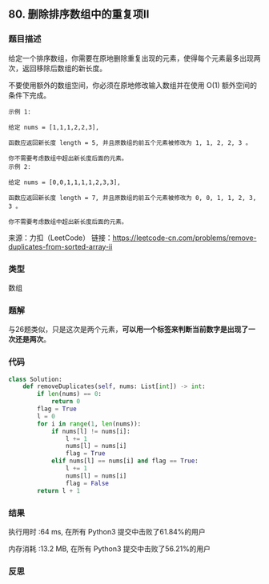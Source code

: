 ## 80. 删除排序数组中的重复项II



### 题目描述

给定一个排序数组，你需要在原地删除重复出现的元素，使得每个元素最多出现两次，返回移除后数组的新长度。

不要使用额外的数组空间，你必须在原地修改输入数组并在使用 O(1) 额外空间的条件下完成。

```
示例 1:

给定 nums = [1,1,1,2,2,3],

函数应返回新长度 length = 5, 并且原数组的前五个元素被修改为 1, 1, 2, 2, 3 。

你不需要考虑数组中超出新长度后面的元素。
示例 2:

给定 nums = [0,0,1,1,1,1,2,3,3],

函数应返回新长度 length = 7, 并且原数组的前五个元素被修改为 0, 0, 1, 1, 2, 3, 3 。

你不需要考虑数组中超出新长度后面的元素。
```

来源：力扣（LeetCode）
链接：https://leetcode-cn.com/problems/remove-duplicates-from-sorted-array-ii

### 类型

数组



### 题解

与26题类似，只是这次是两个元素，**可以用一个标签来判断当前数字是出现了一次还是两次**。



### 代码

```python
class Solution:
    def removeDuplicates(self, nums: List[int]) -> int:
    	if len(nums) == 0:
    		return 0
    	flag = True
    	l = 0
    	for i in range(1, len(nums)):
    		if nums[l] != nums[i]:
    			l += 1
    			nums[l] = nums[i]
    			flag = True
    		elif nums[l] == nums[i] and flag == True:
    			l += 1
    			nums[l] = nums[i]
    			flag = False
    	return l + 1
```



### 结果

执行用时 :64 ms, 在所有 Python3 提交中击败了61.84%的用户

内存消耗 :13.2 MB, 在所有 Python3 提交中击败了56.21%的用户



### 反思

